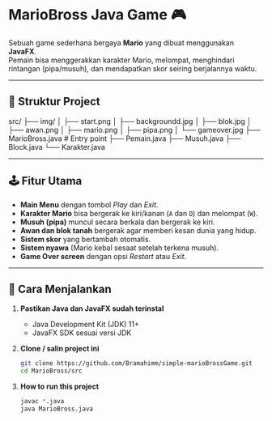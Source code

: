 # MarioBross Java Game 🎮

Sebuah game sederhana bergaya **Mario** yang dibuat menggunakan **JavaFX**.  
Pemain bisa menggerakkan karakter Mario, melompat, menghindari rintangan (pipa/musuh), dan mendapatkan skor seiring berjalannya waktu.

---

## 📂 Struktur Project
src/
├── img/
│   ├── start.png 
│   ├── backgroundd.jpg 
│   ├── blok.jpg 
│   ├── awan.png 
│   ├── mario.png 
│   ├── pipa.png 
│   └── gameover.jpg 
├── MarioBross.java   # Entry point 
├── Pemain.java 
├── Musuh.java 
├── Block.java 
└── Karakter.java


---

## 🕹️ Fitur Utama
- **Main Menu** dengan tombol *Play* dan *Exit*.
- **Karakter Mario** bisa bergerak ke kiri/kanan (`A` dan `D`) dan melompat (`W`).
- **Musuh (pipa)** muncul secara berkala dan bergerak ke kiri.
- **Awan dan blok tanah** bergerak agar memberi kesan dunia yang hidup.
- **Sistem skor** yang bertambah otomatis.
- **Sistem nyawa** (Mario kebal sesaat setelah terkena musuh).
- **Game Over screen** dengan opsi *Restart* atau *Exit*.

---

## 🚀 Cara Menjalankan
1. **Pastikan Java dan JavaFX sudah terinstal**  
   - Java Development Kit (JDK) 11+  
   - JavaFX SDK sesuai versi JDK  

2. **Clone / salin project ini**  
   ```sh
   git clone https://github.com/Bramahimm/simple-marioBrossGame.git
   cd MarioBross/src

3. **How to run this project**  
   ```sh
   javac *.java
   java MarioBross.java